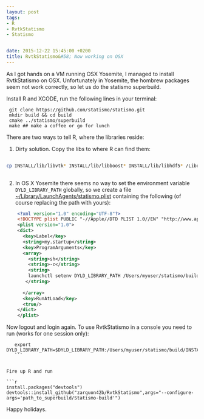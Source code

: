 ```yaml
---
layout: post
tags: 
- R 
- RvtkStatismo
- Statismo


date: 2015-12-22 15:45:00 +0200
title: RvtkStatismo&#58; Now working on OSX
---
```


As I got hands on a VM running OSX Yosemite, I managed to install RvtkStatismo on OSX. Unfortunately in Yosemite, the hombrew packages seem not work correctly, so let us do the statismo superbuild.

Install R and XCODE, run the following lines in your terminal:

```
 git clone https://github.com/statismo/statismo.git
 mkdir build && cd build
 cmake ../statismo/superbuild 
 make ## make a coffee or go for lunch

```

There are two ways to tell R, where the libraries reside:

1. Dirty solution. Copy the libs to where R can find them:


```bash
	
cp INSTALL/lib/libvtk* INSTALL/lib/libboost* INSTALL/lib/libhdf5* /Library/Frameworks/R.framework/Resources/lib
     
```


2. In OS X Yosemite there seems no way to set the environment variable ```DYLD_LIBRARY_PATH```  globally, so we create a file [~/Library/LaunchAgents/statismo.plist](/resources/statismo.plist) containing the following (of course replacing the path with yours):

```xml
    <?xml version="1.0" encoding="UTF-8"?>
    <!DOCTYPE plist PUBLIC "-//Apple//DTD PLIST 1.0//EN" "http://www.apple.com/DTDs/PropertyList-1.0.dtd">
    <plist version="1.0">
    <dict>
      <key>Label</key>
      <string>my.startup</string>
      <key>ProgramArguments</key>
      <array>
        <string>sh</string>
        <string>-c</string>
        <string>
        launchctl setenv DYLD_LIBRARY_PATH /Users/myuser/statismo/build/INSTALL/lib
       </string>
    
      </array>
      <key>RunAtLoad</key>
      <true/>
    </dict>
    </plist>
```

  Now logout and login again.
 To use RvtkStatismo in a console you need to run (works for one session only):
 ```
    export DYLD_LIBRARY_PATH=$DYLD_LIBRARY_PATH:/Users/myuser/statismo/build/INSTALL/lib
	```


Fire up R and run 

```r
install.packages("devtools")
devtools::install_github("zarquon42b/RvtkStatismo",args="--configure-args='path_to_superbuild/Statismo-build'")
```


Happy holidays.
 
